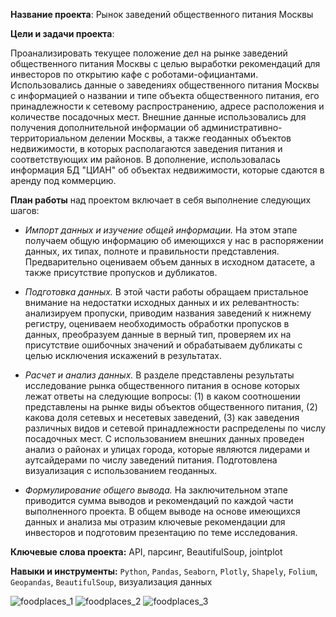 **Название проекта**: Рынок заведений общественного питания Москвы

**Цели и задачи проекта**: 

Проанализировать текущее положение дел на рынке заведений общественного питания Москвы с целью выработки рекомендаций для инвесторов по открытию кафе с роботами-официантами. 
Использовались данные о заведениях общественного питания Москвы с информацией о названии и типе объекта общественного питания, его принадлежности к сетевому распространению, адресе расположения и количестве посадочных мест.
Внешние данные использовались для получения дополнительной информации об административно-территориальном делении Москвы, а также геоданных объектов недвижимости, в которых располагаются заведения питания и соответствующих им районов.
В дополнение, использовалась информация БД "ЦИАН" об объектах недвижимости, которые сдаются в аренду под коммерцию.

**План работы** над проектом включает в себя выполнение следующих шагов:

- *Импорт данных и изучение общей информации.* На этом этапе получаем общую информацию об имеющихся у нас в распоряжении данных, их типах, полноте и правильности представления. Предварительно оцениваем объем данных в исходном датасете, а также присутствие пропусков и дубликатов.

- *Подготовка данных.* В этой части работы обращаем пристальное внимание на недостатки исходных данных и их релевантность: анализируем пропуски, приводим названия заведений к нижнему регистру, оцениваем необходимость обработки пропусков в данных, преобразуем данные в верный тип, проверяем их на присутствие ошибочных значений и обрабатываем дубликаты с целью исключения искажений в результатах.

- *Расчет и анализ данных.* В разделе представлены результаты исследование рынка общественного питания в основе которых лежат ответы на следующие вопросы: (1) в каком соотношении представлены на рынке виды объектов общественного питания, (2) какова доля сетевых и несетевых заведений, (3) как заведения различных видов и сетевой принадлежности распределены по числу посадочных мест. С использованием внешних данных проведен анализ о
районах и улицах города, которые являются лидерами и аутсайдерами по числу заведений питания. Подготовлена визуализация с использованием геоданных.

- *Формулирование общего вывода.* На заключительном этапе приводится сумма выводов и рекомендаций по каждой части выполненного проекта. В общем выводе на основе имеющихся данных и анализа мы отразим ключевые рекомендации для инвесторов и подготовим презентацию по теме исследования.

**Ключевые слова проекта:** API, парсинг, BeautifulSoup, jointplot

**Навыки и инструменты:** ```Python```, ```Pandas```, ```Seaborn```, ```Plotly```, ```Shapely```, ```Folium```, ```Geopandas```, ```BeautifulSoup```, визуализация данных

![foodplaces_1](https://user-images.githubusercontent.com/85431311/137351178-4bb59fd5-2f91-4301-9e61-a2987483b5d8.jpg)
![foodplaces_2](https://user-images.githubusercontent.com/85431311/137351203-49ef3081-09dc-45cf-9247-a34aa02d4106.jpg)
![foodplaces_3](https://user-images.githubusercontent.com/85431311/137351221-4d27176d-a36d-41b3-8dcb-cd99e44bb6dd.jpg)
